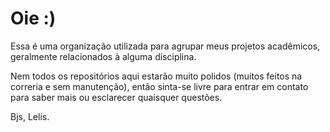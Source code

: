 # Oie :)

Essa é uma organização utilizada para agrupar meus projetos acadêmicos, geralmente relacionados à alguma disciplina.

Nem todos os repositórios aqui estarão muito polidos (muitos feitos na correria e sem manutenção), então sinta-se
livre para entrar em contato para saber mais ou esclarecer quaisquer questões.

Bjs, Lelis.

